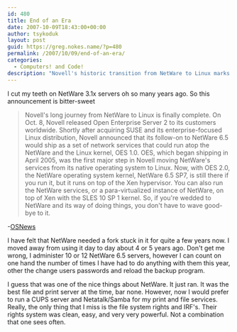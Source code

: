 ```yaml
---
id: 480
title: End of an Era
date: 2007-10-09T18:43:00+00:00
author: tsykoduk
layout: post
guid: https://greg.nokes.name/?p=480
permalink: /2007/10/09/end-of-an-era/
categories:
  - Computers! and Code!
description: "Novell's historic transition from NetWare to Linux marks the end of an era for network administrators who relied on the legendary file and print server platform."
---
```

<p>I cut my teeth on NetWare 3.1x servers oh so many years ago. So this announcement is bitter-sweet</p>
<!--more-->

<blockquote>Novell's long journey from NetWare to Linux is finally complete. On Oct. 8, Novell released Open Enterprise Server 2 to its customers worldwide. Shortly after acquiring <span class="caps">SUSE</span> and its enterprise-focused Linux distribution, Novell announced that its follow-on to NetWare 6.5 would ship as a set of network services that could run atop the NetWare and the Linux kernel, <span class="caps">OES 1</span>.0. <span class="caps">OES</span>, which began shipping in April 2005, was the first major step in Novell moving NetWare's services from its native operating system to Linux. Now, with <span class="caps">OES 2</span>.0, the NetWare operating system kernel, NetWare 6.5 <span class="caps">SP7</span>, is still there if you run it, but it runs on top of the Xen hypervisor. You can also run the NetWare services, or a para-virtualized instance of NetWare, on top of Xen with the <span class="caps">SLES 10 SP 1</span> kernel. So, if you're wedded to NetWare and its way of doing things, you don't have to wave good-bye to it.</blockquote>

<p>-<a href="http://www.osnews.com/story.php/18746/Good-Bye-NetWare-Hello-Linux-Novell-Open-Enterprise-2.0/">OSNews</a></p>


<p>I have felt that NetWare needed a fork stuck in it for quite a few years now. I moved away from using it day to day about 4 or 5 years ago. Don't get me wrong, I administer 10 or 12 NetWare 6.5 servers, however I can count on one hand the number of times I have had to do anything with them this year, other the change users passwords and reload the backup program.</p>


<p>I guess that was one of the nice things about NetWare. It just ran. It was the best file and print server at the time, bar none. However, now I would prefer to run a <span class="caps">CUPS</span> server and Netatalk/Samba for my print and file services. Really, the only thing that I miss is the file system rights and <span class="caps">IRF</span>'s. Their rights system was clean, easy, and very very powerful. Not a combination that one sees often.</p>